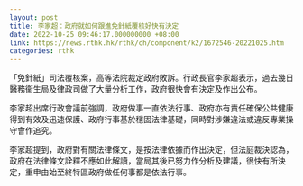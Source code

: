```yaml
---
layout: post
title: 李家超：政府就如何跟進免針紙覆核好快有決定
date: 2022-10-25 09:46:17.000000000 +08:00
link: https://news.rthk.hk/rthk/ch/component/k2/1672546-20221025.htm
categories: rthk
---
```


「免針紙」司法覆核案，高等法院裁定政府敗訴。行政長官李家超表示，過去幾日醫務衞生局及律政司做了大量分析工作，政府很快會有決定及作出公布。

李家超出席行政會議前強調，政府做事一直依法行事、政府亦有責任確保公共健康得到有效及迅速保護、政府行事基於穩固法律基礎，同時對涉嫌違法或違反專業操守會作追究。

李家超提到，政府對有關法律條文，是按法律依據而作出決定，但法庭裁決認為，政府在法律條文詮釋不應如此解讀，當局其後已努力作分析及建議，很快有所決定，重申由始至終特區政府做任何事都是依法行事。
